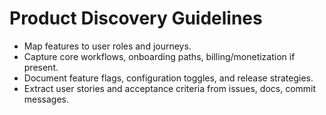 # Product Discovery Guidelines

- Map features to user roles and journeys.
- Capture core workflows, onboarding paths, billing/monetization if present.
- Document feature flags, configuration toggles, and release strategies.
- Extract user stories and acceptance criteria from issues, docs, commit messages.

